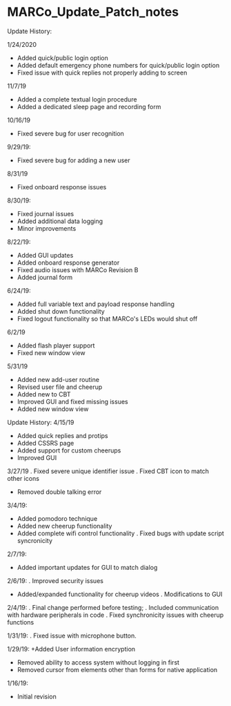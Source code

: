 # MARCo_Update_Patch_notes

Update History:

1/24/2020
+ Added quick/public login option
+ Added default emergency phone numbers for quick/public login option
+ Fixed issue with quick replies not properly adding to screen

11/7/19
+ Added a complete textual login procedure
+ Added a dedicated sleep page and recording form

10/16/19
+ Fixed severe bug for user recognition

9/29/19:
+ Fixed severe bug for adding a new user

8/31/19
+ Fixed onboard response issues

8/30/19:
+ Fixed journal issues
+ Added additional data logging
+ Minor improvements

8/22/19:
+ Added GUI updates
+ Added onboard response generator
+ Fixed audio issues with MARCo Revision B
+ Added journal form

6/24/19:
+ Added full variable text and payload response handling
+ Added shut down functionality
+ Fixed logout functionality so that MARCo's LEDs would shut off

6/2/19
+ Added flash player support
+ Fixed new window view

5/31/19
+ Added new add-user routine
+ Revised user file and cheerup
+ Added new to CBT
+ Improved GUI and fixed missing issues
+ Added new window view


Update History:
4/15/19
+ Added quick replies and protips
+ Added CSSRS page
+ Added support for custom cheerups
+ Improved GUI



3/27/19
. Fixed severe unique identifier issue
. Fixed CBT icon to match other icons
- Removed double talking error

3/4/19:
+ Added pomodoro technique
+ Added new cheerup functionality
+ Added complete wifi control functionality
. Fixed bugs with update script syncronicity

2/7/19:
+ Added important updates for GUI to match dialog

2/6/19:
. Improved security issues
+ Added/expanded functionality for cheerup videos
. Modifications to GUI

2/4/19:
. Final change performed before testing;
. Included communication with hardware peripherals in code
. Fixed synchronicity issues with cheerup functions

1/31/19: 
. Fixed issue with microphone button.

1/29/19:
+Added User information encryption
- Removed ability to access system without logging in first
- Removed cursor from elements other than forms for native application

1/16/19:
+ Initial revision


